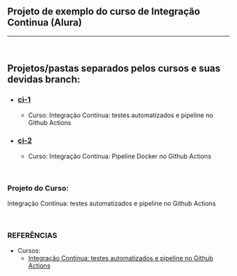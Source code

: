 ## Projeto de exemplo do curso de Integração Continua (Alura)

---
<br>


## Projetos/pastas separados pelos cursos e suas devidas branch:
- ### [ci-1](https://github.com/TomazWill/ci-alura/tree/ci1)
  - Curso: Integração Contínua: testes automatizados e pipeline no Github Actions
  
- ### [ci-2](https://github.com/TomazWill/ci-alura/tree/ci2)
  - Curso: Integração Contínua: Pipeline Docker no Github Actions

<br>

### Projeto do Curso:
Integração Contínua: testes automatizados e pipeline no Github Actions
  
<br>

###	**REFERÊNCIAS**
- Cursos: <br>
  - [Integração Contínua: testes automatizados e pipeline no Github Actions](https://cursos.alura.com.br/course/integracao-continua-testes-automatizados-pipeline-github-actions "Integração Contínua: testes automatizados e pipeline no Github Actions")
